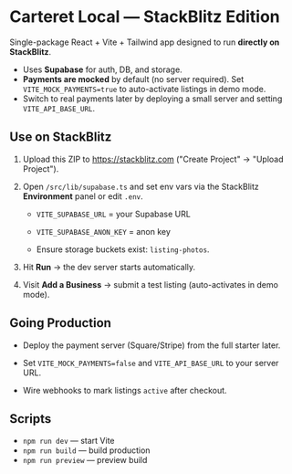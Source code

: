 # Carteret Local — StackBlitz Edition

Single-package React + Vite + Tailwind app designed to run **directly on StackBlitz**.

- Uses **Supabase** for auth, DB, and storage.
- **Payments are mocked** by default (no server required). Set `VITE_MOCK_PAYMENTS=true` to auto-activate listings in demo mode.
- Switch to real payments later by deploying a small server and setting `VITE_API_BASE_URL`.

## Use on StackBlitz
1. Upload this ZIP to https://stackblitz.com ("Create Project" → "Upload Project").
2. Open `/src/lib/supabase.ts` and set env vars via the StackBlitz **Environment** panel or edit `.env`.

   - `VITE_SUPABASE_URL` = your Supabase URL

   - `VITE_SUPABASE_ANON_KEY` = anon key

   - Ensure storage buckets exist: `listing-photos`.

3. Hit **Run** → the dev server starts automatically.

4. Visit **Add a Business** → submit a test listing (auto-activates in demo mode).


## Going Production
- Deploy the payment server (Square/Stripe) from the full starter later.
- Set `VITE_MOCK_PAYMENTS=false` and `VITE_API_BASE_URL` to your server URL.

- Wire webhooks to mark listings `active` after checkout.


## Scripts
- `npm run dev` — start Vite
- `npm run build` — build production
- `npm run preview` — preview build

